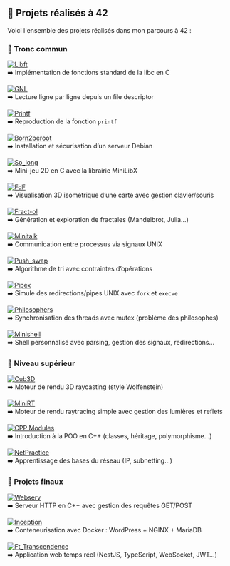 ## 📂 Projets réalisés à 42

Voici l'ensemble des projets réalisés dans mon parcours à 42 :

### 🌱 Tronc commun

[![Libft](https://img.shields.io/badge/Libft-000000?style=for-the-badge&logo=c&logoColor=white)](https://github.com/ton-utilisateur/libft)  
➡️ Implémentation de fonctions standard de la libc en C

[![GNL](https://img.shields.io/badge/Get__Next__Line-00599C?style=for-the-badge&logo=c&logoColor=white)](https://github.com/ton-utilisateur/get_next_line)  
➡️ Lecture ligne par ligne depuis un file descriptor

[![Printf](https://img.shields.io/badge/Printf-00599C?style=for-the-badge&logo=c&logoColor=white)](https://github.com/ton-utilisateur/ft_printf)  
➡️ Reproduction de la fonction `printf`

[![Born2beroot](https://img.shields.io/badge/Born2beroot-DEBIAN?style=for-the-badge&logo=debian&logoColor=white)](https://github.com/ton-utilisateur/born2beroot)  
➡️ Installation et sécurisation d’un serveur Debian

[![So_long](https://img.shields.io/badge/So__long-006F9A?style=for-the-badge&logo=sdl&logoColor=white)](https://github.com/ton-utilisateur/so_long)  
➡️ Mini-jeu 2D en C avec la librairie MiniLibX

[![FdF](https://img.shields.io/badge/FdF-0F1A20?style=for-the-badge&logo=opengl&logoColor=white)](https://github.com/ton-utilisateur/fdf)  
➡️ Visualisation 3D isométrique d’une carte avec gestion clavier/souris

[![Fract-ol](https://img.shields.io/badge/Fract__ol-310062?style=for-the-badge&logo=mandelbulb&logoColor=white)](https://github.com/ton-utilisateur/fract-ol)  
➡️ Génération et exploration de fractales (Mandelbrot, Julia…)

[![Minitalk](https://img.shields.io/badge/Minitalk-003566?style=for-the-badge&logo=gnu&logoColor=white)](https://github.com/ton-utilisateur/minitalk)  
➡️ Communication entre processus via signaux UNIX

[![Push_swap](https://img.shields.io/badge/Push__Swap-1E1E1E?style=for-the-badge&logo=codeforces&logoColor=white)](https://github.com/ton-utilisateur/push_swap)  
➡️ Algorithme de tri avec contraintes d’opérations

[![Pipex](https://img.shields.io/badge/Pipex-000000?style=for-the-badge&logo=gnu-bash&logoColor=white)](https://github.com/ton-utilisateur/pipex)  
➡️ Simule des redirections/pipes UNIX avec `fork` et `execve`

[![Philosophers](https://img.shields.io/badge/Philosophers-333333?style=for-the-badge&logo=openmp&logoColor=white)](https://github.com/ton-utilisateur/philosophers)  
➡️ Synchronisation des threads avec mutex (problème des philosophes)

[![Minishell](https://img.shields.io/badge/Minishell-353535?style=for-the-badge&logo=gnu-bash&logoColor=white)](https://github.com/ton-utilisateur/minishell)  
➡️ Shell personnalisé avec parsing, gestion des signaux, redirections...

### 🧠 Niveau supérieur

[![Cub3D](https://img.shields.io/badge/Cub3D-4A90E2?style=for-the-badge&logo=opengl&logoColor=white)](https://github.com/ton-utilisateur/cub3d)  
➡️ Moteur de rendu 3D raycasting (style Wolfenstein)

[![MiniRT](https://img.shields.io/badge/MiniRT-7E57C2?style=for-the-badge&logo=ray&logoColor=white)](https://github.com/ton-utilisateur/minirt)  
➡️ Moteur de rendu raytracing simple avec gestion des lumières et reflets

[![CPP Modules](https://img.shields.io/badge/C++_Modules-00599C?style=for-the-badge&logo=cplusplus&logoColor=white)](https://github.com/ton-utilisateur/cpp-modules)  
➡️ Introduction à la POO en C++ (classes, héritage, polymorphisme…)

[![NetPractice](https://img.shields.io/badge/NetPractice-008080?style=for-the-badge&logo=networkx&logoColor=white)](https://github.com/ton-utilisateur/netpractice)  
➡️ Apprentissage des bases du réseau (IP, subnetting…)

### 🚀 Projets finaux

[![Webserv](https://img.shields.io/badge/Webserv-FFA500?style=for-the-badge&logo=nginx&logoColor=white)](https://github.com/ton-utilisateur/webserv)  
➡️ Serveur HTTP en C++ avec gestion des requêtes GET/POST

[![Inception](https://img.shields.io/badge/Inception-2496ED?style=for-the-badge&logo=docker&logoColor=white)](https://github.com/ton-utilisateur/inception)  
➡️ Conteneurisation avec Docker : WordPress + NGINX + MariaDB

[![Ft_Transcendence](https://img.shields.io/badge/Transcendence-FF69B4?style=for-the-badge&logo=nestjs&logoColor=white)](https://github.com/ton-utilisateur/ft_transcendence)  
➡️ Application web temps réel (NestJS, TypeScript, WebSocket, JWT…)

